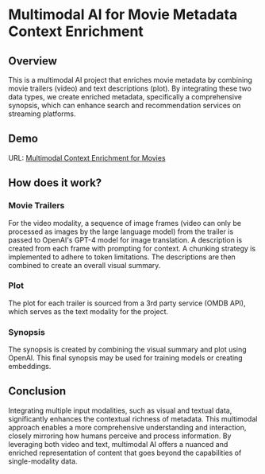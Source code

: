 # Multimodal AI for Movie Metadata Context Enrichment
## Overview
This is a multimodal AI project that enriches movie metadata by combining movie trailers (video) and text descriptions (plot). By integrating these two data types, we create enriched metadata, specifically a comprehensive synopsis, which can enhance search and recommendation services on streaming platforms.
## Demo
URL: [Multimodal Context Enrichment for Movies](https://multimodal-context-enrichment-production.up.railway.app)
## How does it work?
### Movie Trailers
For the video modality, a sequence of image frames (video can only be processed as images by the large language model) from the trailer is passed to OpenAI's GPT-4 model for image translation. A description is created from each frame with prompting for context. A chunking strategy is implemented to adhere to token limitations. The descriptions are then combined to create an overall visual summary.

### Plot
The plot for each trailer is sourced from a 3rd party service (OMDB API), which serves as the text modality for the project.

### Synopsis
The synopsis is created by combining the visual summary and plot using OpenAI. This final synopsis may be used for training models or creating embeddings.

## Conclusion
Integrating multiple input modalities, such as visual and textual data, significantly enhances the contextual richness of metadata. This multimodal approach enables a more comprehensive understanding and interaction, closely mirroring how humans perceive and process information. By leveraging both video and text, multimodal AI offers a nuanced and enriched representation of content that goes beyond the capabilities of single-modality data.